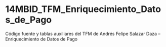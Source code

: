 # 14MBID_TFM_Enriquecimiento_Datos_de_Pago
Código fuente y tablas auxiliares del TFM de Andrés Felipe Salazar Daza – Enriquecimiento de Datos de Pago 
